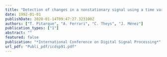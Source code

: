 ```yaml
---
title: "Detection of changes in a nonstationary signal using a time varying AR modelling"
date: 1992-01-01
publishDate: 2020-01-14T09:47:27.323100Z
authors: ["T. Pitarque", "A. Ferrari", "C. Theys", "J. Ménez"]
publication_types: ["1"]
abstract: ""
featured: false
publication: "*International Conference on Digital Signal Processing*"
url_pdf: "Publi_pdf/icdsp91.pdf"
---
```



